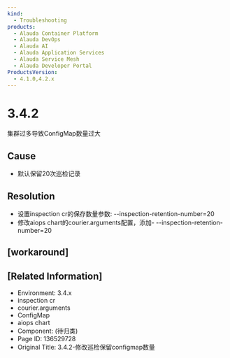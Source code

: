 ```yaml
---
kind:
  - Troubleshooting
products:
  - Alauda Container Platform
  - Alauda DevOps
  - Alauda AI
  - Alauda Application Services
  - Alauda Service Mesh
  - Alauda Developer Portal
ProductsVersion:
  - 4.1.0,4.2.x
---
```

<!-- A type of document that involves encountering a fault, diagnosing it, performing root cause analysis, and providing solutions. -->

# 3.4.2

集群过多导致ConfigMap数量过大

## Cause
- 默认保留20次巡检记录

## Resolution
- 设置inspection cr的保存数量参数: --inspection-retention-number=20
- 修改aiops chart的courier.arguments配置，添加- --inspection-retention-number=20

## [workaround]

## [Related Information]
- Environment: 3.4.x
- inspection cr
- courier.arguments
- ConfigMap
- aiops chart
- Component: (待归类)
- Page ID: 136529728
- Original Title: 3.4.2-修改巡检保留configmap数量
